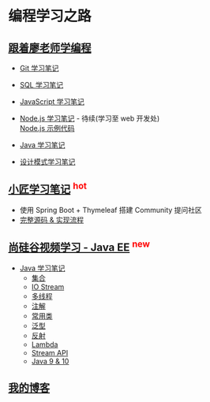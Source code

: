 # 编程学习之路

## [跟着廖老师学编程](https://www.liaoxuefeng.com/)

- [Git 学习笔记](/Git/git_study_notes.md)
- [SQL 学习笔记](/SQL/sql_study_notes.md)
- [JavaScript 学习笔记](/JavaScript/javascript_study_notes.md)
- [Node.js 学习笔记](/Node.js/node_study_notes.md) - 待续(学习至 web 开发处)  
  [Node.js 示例代码](/Node.js/sample_code)

- [Java 学习笔记](/Java/java_study_notes.md)
- [设计模式学习笔记](/Java/GOF23.md)

## [小匠学习笔记](https://www.bilibili.com/video/BV1r4411r7au) <sup style="color:red">hot</sup>

 - 使用 Spring Boot + Thymeleaf 搭建 Community 提问社区
 - [完整源码 & 实现流程](https://github.com/v-tawe/community)

## [尚硅谷视频学习 - Java EE](https://www.bilibili.com/video/BV1zE41197bw) <sup style="color:red">new</sup>

- [Java 学习笔记](/JavaEE/)
    - [集合](/JavaEE/JavaSenior/Java1-Collection.md)
    - [IO Stream](/JavaEE/JavaSenior/Java1-IOStream.md)
    - [多线程](/JavaEE/JavaSenior/Java1-Thread.md)
    - [注解](/JavaEE/JavaSenior/Java5-Annotation.md)
    - [常用类](/JavaEE/JavaSenior/Java5-CommonClass.md)
    - [泛型](/JavaEE/JavaSenior/Java5-Generic.md)
    - [反射](/JavaEE/JavaSenior/Java1-Reflect.md)
    - [Lambda](/JavaEE/JavaSenior/Java1-Lambda.md)
    - [Stream API](/JavaEE/JavaSenior/Java1-Stream.md)
    - [Java 9 & 10](/JavaEE/JavaSenior/Java9&10.md)

## [我的博客](https://v-tawe.github.io/)